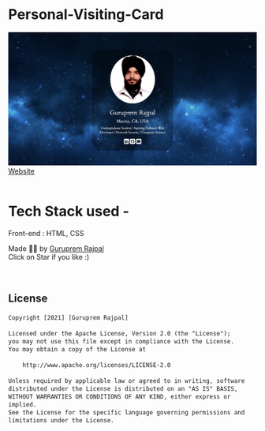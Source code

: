 

# Personal-Visiting-Card

<img src="Website.png"> </img>
<br>
<a href="https://gurupremrajpal.github.io/Personal-Visiting-Card/website/profile.html"> Website </a>
<br>
<br>
# Tech Stack used - 
Front-end : HTML, CSS <br>

Made ✌🏻 by <a href="https://www.linkedin.com/in/guruprem-singh-rajpal-67b486122/"> Guruprem Rajpal </a>
<br>
Click on Star if you like :)
<br>
<br>
<br>
## License

    Copyright [2021] [Guruprem Rajpal]

    Licensed under the Apache License, Version 2.0 (the "License");
    you may not use this file except in compliance with the License.
    You may obtain a copy of the License at

        http://www.apache.org/licenses/LICENSE-2.0

    Unless required by applicable law or agreed to in writing, software
    distributed under the License is distributed on an "AS IS" BASIS,
    WITHOUT WARRANTIES OR CONDITIONS OF ANY KIND, either express or implied.
    See the License for the specific language governing permissions and
    limitations under the License.
